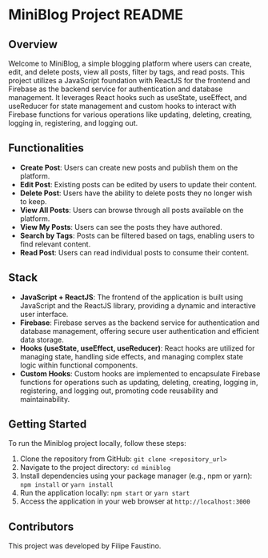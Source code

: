 # MiniBlog Project README

## Overview

Welcome to MiniBlog, a simple blogging platform where users can create, edit, and delete posts, view all posts, filter by tags, and read posts. This project utilizes a JavaScript foundation with ReactJS for the frontend and Firebase as the backend service for authentication and database management. It leverages React hooks such as useState, useEffect, and useReducer for state management and custom hooks to interact with Firebase functions for various operations like updating, deleting, creating, logging in, registering, and logging out.

## Functionalities

- **Create Post**: Users can create new posts and publish them on the platform.
- **Edit Post**: Existing posts can be edited by users to update their content.
- **Delete Post**: Users have the ability to delete posts they no longer wish to keep.
- **View All Posts**: Users can browse through all posts available on the platform.
- **View My Posts**: Users can see the posts they have authored.
- **Search by Tags**: Posts can be filtered based on tags, enabling users to find relevant content.
- **Read Post**: Users can read individual posts to consume their content.

## Stack

- **JavaScript + ReactJS**: The frontend of the application is built using JavaScript and the ReactJS library, providing a dynamic and interactive user interface.
- **Firebase**: Firebase serves as the backend service for authentication and database management, offering secure user authentication and efficient data storage.
- **Hooks (useState, useEffect, useReducer)**: React hooks are utilized for managing state, handling side effects, and managing complex state logic within functional components.
- **Custom Hooks**: Custom hooks are implemented to encapsulate Firebase functions for operations such as updating, deleting, creating, logging in, registering, and logging out, promoting code reusability and maintainability.

## Getting Started

To run the Miniblog project locally, follow these steps:

1. Clone the repository from GitHub: `git clone <repository_url>`
2. Navigate to the project directory: `cd miniblog`
3. Install dependencies using your package manager (e.g., npm or yarn): `npm install` or `yarn install`
4. Run the application locally: `npm start` or `yarn start`
5. Access the application in your web browser at `http://localhost:3000`

## Contributors

This project was developed by Filipe Faustino.
